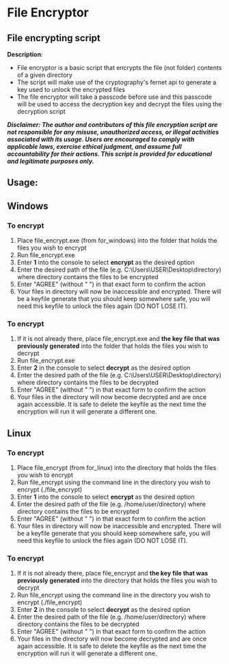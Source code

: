 # File Encryptor

## File encrypting script

**Description**:
- File encryptor is a basic script that encrypts the file (not folder) contents of a given directory
- The script will make use of the cryptography's fernet api to generate a key used to unlock the encrypted files
- The file encryptor will take a passcode before use and this passcode will be used to access the decryption key and decrypt the files using the decryption script


***Disclaimer: The author and contributors of this file encryption script are not responsible for any misuse, unauthorized access, or illegal activities associated with its usage. Users are encouraged to comply with applicable laws, exercise ethical judgment, and assume full accountability for their actions. This script is provided for educational and legitimate purposes only.***

## Usage:

## Windows
### To encrypt
 1. Place file_encrypt.exe (from for_windows) into the folder that holds the files you wish to encrypt
 2. Run file_encrypt.exe
 3. Enter **1** into the console to select **encrypt** as the desired option
 4. Enter the desired path of the file (e.g. C:\Users\USER\Desktop\directory) where directory contains the files to be encrypted
 5. Enter "AGREE" (without " ") in that exact form to confirm the action
 6. Your files in directory will now be inaccessible and encrypted. There will be a keyfile generate that you should keep somewhere safe, you will need this keyfile to unlock the files again (DO NOT LOSE IT).

### To encrypt
 1. If it is not already there, place file_encrypt.exe and **the key file that was previously generated** into the folder that holds the files you wish to decrypt
 2. Run file_encrypt.exe
 3. Enter **2** in the console to select **decrypt** as the desired option
 4. Enter the desired path of the file (e.g. C:\Users\USER\Desktop\directory) where directory contains the files to be decrypted
 5. Enter "AGREE" (without " ") in that exact form to confirm the action
 6. Your files in the directory will now become decrypted and are once again accessible. It is safe to delete the keyfile as the next time the encryption will run it will generate a different one.

## Linux
### To encrypt
 1. Place file_encrypt (from for_linux) into the directory that holds the files you wish to encrypt
 2. Run file_encrypt using the command line in the directory you wish to encrypt (./file_encrypt)
 3. Enter **1** into the console to select **encrypt** as the desired option
 4. Enter the desired path of the file (e.g. /home/user/directory) where directory contains the files to be encrypted
 5. Enter "AGREE" (without " ") in that exact form to confirm the action
 6. Your files in directory will now be inaccessible and encrypted. There will be a keyfile generate that you should keep somewhere safe, you will need this keyfile to unlock the files again (DO NOT LOSE IT).

### To encrypt
 1. If it is not already there, place file_encrypt and **the key file that was previously generated** into the directory that holds the files you wish to decrypt
 2. Run file_encrypt using the command line in the directory you wish to encrypt (./file_encrypt)
 3. Enter **2** in the console to select **decrypt** as the desired option
 4. Enter the desired path of the file (e.g. /home/user/directory) where directory contains the files to be decrypted
 5. Enter "AGREE" (without " ") in that exact form to confirm the action
 6. Your files in the directory will now become decrypted and are once again accessible. It is safe to delete the keyfile as the next time the encryption will run it will generate a different one.




